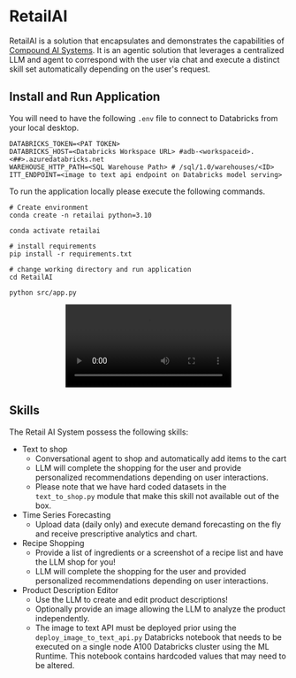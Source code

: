 # RetailAI
RetailAI is a solution that encapsulates and demonstrates the capabilities of [Compound AI Systems](https://bair.berkeley.edu/blog/2024/02/18/compound-ai-systems/). It is an agentic solution that leverages a centralized LLM and agent to correspond with the user via chat and execute a distinct skill set automatically depending on the user's request. 



## Install and Run Application 

You will need to have the following `.env` file to connect to Databricks from your local desktop. 
```
DATABRICKS_TOKEN=<PAT TOKEN>
DATABRICKS_HOST=<Databricks Workspace URL> #adb-<workspaceid>.<##>.azuredatabricks.net
WAREHOUSE_HTTP_PATH=<SQL Warehouse Path> # /sql/1.0/warehouses/<ID>
ITT_ENDPOINT=<image to text api endpoint on Databricks model serving>
```


To run the application locally please execute the following commands. 
```
# Create environment 
conda create -n retailai python=3.10

conda activate retailai

# install requirements 
pip install -r requirements.txt

# change working directory and run application
cd RetailAI

python src/app.py
```
<div style="text-align: center;">
<video src="https://github.com/rchynoweth/RetailAI/assets/79483287/a98c89e4-a678-4bd5-964e-273b8345ade0" controls="controls" style="max-width: 730px;"></video>
</div>



## Skills 

The Retail AI System possess the following skills:
- Text to shop
    - Conversational agent to shop and automatically add items to the cart 
    - LLM will complete the shopping for the user and provide personalized recommendations depending on user interactions.
    - Please note that we have hard coded datasets in the `text_to_shop.py` module that make this skill not available out of the box. 
- Time Series Forecasting
    - Upload data (daily only) and execute demand forecasting on the fly and receive prescriptive analytics and chart. 
- Recipe Shopping 
    - Provide a list of ingredients or a screenshot of a recipe list and have the LLM shop for you! 
    - LLM will complete the shopping for the user and provided personalized recommendations depending on user interactions. 
- Product Description Editor
    - Use the LLM to create and edit product descriptions! 
    - Optionally provide an image allowing the LLM to analyze the product independently. 
    - The image to text API must be deployed prior using the `deploy_image_to_text_api.py` Databricks notebook that needs to be executed on a single node A100 Databricks cluster using the ML Runtime. This notebook contains hardcoded values that may need to be altered. 







